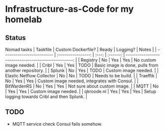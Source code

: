 # Infrastructure-as-Code for my homelab

## Status
Nomad tasks
| Taskfile                  | Custom Dockerfile? | Ready | Logging? | Notes                                                |
| ------------------------- | :----------------: | :---: | :------: | ---------------------------------------------------: |
| Registry                  | No                 | Yes   | Yes     | No custom image needed.                              |
| Cribl                     | Yes                | Yes   | TODO     | Basic image is done, pulls from another repository.  |
| Splunk                    | No                 | Yes   | TODO     | Custom image needed.                                 |
| Elastic Netflow Collector | No                 | No    | TODO     | Needs to be build.                                   | 
| Traeffik                  | No                 | Yes   | Yes     | Custom image needed, integrates with Consul.         |
| BitWardenRS               | No                 | Yes   | Yes     | Not sure about custom image.                         |
| MQTT                      | No                 | Yes   | Yes     | Custom image needed.                                 |
| qkroode.nl                | Yes                | Yes   | Yes     | Setup logging towards Cribl and then Splunk.         |

## TODO
 - MQTT service check Consul fails somehow.
